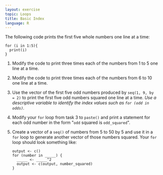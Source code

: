 ```yaml
---
layout: exercise
topic: Loops
title: Basic Index
language: R
---
```


The following code prints the first five whole numbers one line at a time:

```
for (i in 1:5){
  print(i)
}
```

1. Modify the code to print three times each of the numbers from 1 to 5 one line
   at a time.
2. Modify the code to print three times each of the numbers from 6 to 10 one
   line at a time.
3. Use the vector of the first five odd numbers produced by `seq(1, 9, by = 2)`
   to print the first five odd numbers squared one line at a time. *Use a
   descriptive variable to identify the index values such as `for (odd in 
   odds)`.*
4. Modify your `for` loop from task 3 to `paste()` and print a statement for 
   each odd number in the form "`odd` squared is `odd_squared`".
5. Create a vector of a `seq()` of numbers from 5 to 50 by 5 and use it in a
   `for` loop to generate another vector of those numbers squared. Your `for`
   loop should look something like:

   ```
   output <- c()
   for (number in _____) {
     _____ <- _____^2
     output <- c(output, number_squared)
   }
   ```